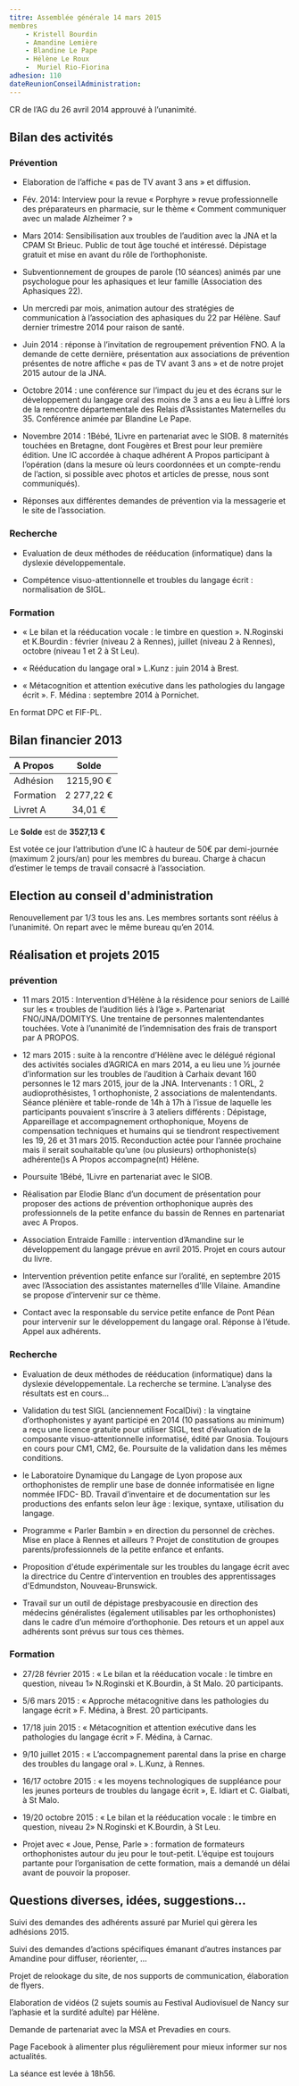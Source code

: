 ```yaml
---
titre: Assemblée générale 14 mars 2015
membres
	- Kristell Bourdin
	- Amandine Lemière
	- Blandine Le Pape
	- Hélène Le Roux
	-  Muriel Rio-Fiorina
adhesion: 110
dateReunionConseilAdministration:
---
```


CR de l’AG du 26 avril 2014 approuvé à l’unanimité.

## Bilan des activités

### Prévention

- Elaboration de l’affiche « pas de TV avant 3 ans » et diffusion.

- Fév. 2014: Interview pour la revue « Porphyre » revue professionnelle des préparateurs en pharmacie, sur le thème « Comment communiquer avec un malade Alzheimer ? »

- Mars 2014: Sensibilisation aux troubles de l’audition avec la JNA et la CPAM St Brieuc. Public de tout âge touché et intéressé. Dépistage gratuit et mise en avant du rôle de l’orthophoniste.

- Subventionnement de groupes de parole (10 séances) animés par une psychologue pour les aphasiques et leur famille (Association des Aphasiques 22). 

- Un mercredi par mois, animation autour des stratégies de communication à l’association des aphasiques du 22 par Hélène. Sauf dernier trimestre 2014 pour raison de santé.

- Juin 2014 : réponse à l’invitation de regroupement prévention FNO. A la demande de cette dernière, présentation aux associations de prévention présentes de notre affiche « pas de TV avant 3 ans » et de notre projet 2015 autour de la JNA.

- Octobre 2014 : une conférence sur l’impact du jeu et des écrans sur le développement du langage oral des moins de 3 ans a eu lieu à Liffré lors de la rencontre départementale des Relais d’Assistantes Maternelles du 35. Conférence animée par Blandine Le Pape.

- Novembre 2014 : 1Bébé, 1Livre en partenariat avec le SIOB. 8 maternités touchées en Bretagne, dont Fougères et Brest pour leur première édition. Une IC accordée à chaque adhérent A Propos participant à l’opération (dans la mesure où leurs coordonnées et un compte-rendu de l’action, si possible avec photos et articles de presse, nous sont communiqués).

- Réponses aux différentes demandes de prévention via la messagerie et le site de l’association.

### Recherche 

- Evaluation de deux méthodes de rééducation (informatique) dans la dyslexie développementale.

- Compétence visuo-attentionnelle et troubles du langage écrit : normalisation de SIGL.


### Formation

- « Le bilan et la rééducation vocale : le timbre en question ». N.Roginski et K.Bourdin : février (niveau 2 à Rennes), juillet (niveau 2 à Rennes), octobre (niveau 1 et 2 à St Leu).

- « Rééducation du langage oral » L.Kunz : juin 2014 à Brest.

-  « Métacognition et attention exécutive dans les pathologies du langage écrit ». F. Médina : septembre 2014 à Pornichet.

En format DPC et FIF-PL.


## Bilan financier 2013

| A Propos     |     Solde         |
| :-                 | :-:                   |
|Adhésion     |       1215,90 €|
|Formation   |     2 277,22 €  |
|Livret A       |          34,01 €  |


Le **Solde** est de **3527,13 €** 

Est votée ce jour l’attribution d’une IC à hauteur de 50€ par demi-journée (maximum 2 jours/an) pour les membres du bureau.
Charge à chacun d’estimer le temps de travail consacré à l’association.

## Election au conseil d'administration

Renouvellement par 1/3 tous les ans.
Les membres sortants sont réélus à l’unanimité.
On repart avec le même bureau qu’en 2014.

## Réalisation et projets 2015

### prévention

- 11 mars 2015 : Intervention d’Hélène à la résidence pour seniors de Laillé sur les « troubles de l’audition liés à l’âge ». 
Partenariat FNO/JNA/DOMITYS. 
Une trentaine de personnes malentendantes touchées.
Vote à l’unanimité de l’indemnisation des frais de transport par A PROPOS.

- 12 mars 2015 : suite à la rencontre d’Hélène avec le délégué régional des activités sociales d’AGRICA en mars 2014, a eu lieu une ½ journée d’information sur les troubles de l’audition à Carhaix devant 160 personnes le 12 mars 2015, jour de la JNA.
Intervenants : 1 ORL, 2 audioprothésistes, 1 orthophoniste, 2 associations de malentendants.
Séance plénière et table-ronde de 14h à 17h à l’issue de laquelle les participants pouvaient s’inscrire à 3 ateliers différents : Dépistage, Appareillage et accompagnement orthophonique, Moyens de compensation techniques et humains qui se tiendront respectivement les 19, 26 et 31 mars 2015.
Reconduction actée pour l’année prochaine mais il serait souhaitable qu’une (ou plusieurs) orthophoniste(s) adhérente()s A Propos accompagne(nt) Hélène.

- Poursuite 1Bébé, 1Livre en partenariat avec le SIOB.

- Réalisation par Elodie Blanc d’un document de présentation pour proposer des actions de prévention orthophonique auprès des professionnels de la petite enfance du bassin de Rennes en partenariat avec A Propos.

- Association Entraide Famille : intervention d’Amandine sur le développement du langage prévue en avril 2015. Projet en cours autour du livre.

- Intervention prévention petite enfance sur l’oralité, en septembre 2015 avec l’Association des assistantes maternelles d’Ille Vilaine.
Amandine se propose d’intervenir sur ce thème.

- Contact avec la responsable du service petite enfance de Pont Péan pour intervenir sur le développement du langage oral. 
Réponse à l’étude. Appel aux adhérents.

### Recherche

- Evaluation de deux méthodes de rééducation (informatique) dans la dyslexie développementale. La recherche se termine. L’analyse des résultats est en cours…

- Validation du test SIGL (anciennement FocalDivi) : la vingtaine d’orthophonistes y ayant participé en 2014 (10 passations au minimum) a reçu une licence gratuite pour utiliser SIGL, test d’évaluation de la composante visuo-attentionnelle informatisé, édité par Gnosia. Toujours en cours pour CM1, CM2, 6e. Poursuite de la validation dans les mêmes conditions.

- le Laboratoire Dynamique du Langage de Lyon propose aux orthophonistes de remplir une base de donnée informatisée en ligne nommée IFDC- BD. Travail d’inventaire et de documentation sur les productions des enfants selon leur âge : lexique, syntaxe, utilisation du langage. 

- Programme « Parler Bambin » en direction du personnel de crèches. Mise en place à Rennes et ailleurs ? Projet de constitution de groupes parents/professionnels de la petite enfance et enfants.

- Proposition d'étude expérimentale sur les troubles du langage écrit avec la directrice du Centre d'intervention en troubles des apprentissages d'Edmundston, Nouveau-Brunswick.

- Travail sur un outil de dépistage presbyacousie en direction des médecins généralistes (également utilisables par les orthophonistes) dans le cadre d’un mémoire d’orthophonie. 
Des retours et un appel aux adhérents sont prévus sur tous ces thèmes.


### Formation

- 27/28 février 2015 : « Le bilan et la rééducation vocale : le timbre en question, niveau 1» N.Roginski et K.Bourdin, à St Malo. 20 participants.

- 5/6 mars 2015 : «  Approche métacognitive dans les pathologies du langage écrit » F. Médina, à Brest. 20 participants.

- 17/18 juin 2015 : « Métacognition et attention exécutive dans les pathologies du langage écrit » F. Médina, à Carnac.

- 9/10 juillet 2015 : « L’accompagnement parental dans la prise en charge des troubles du langage oral ». L.Kunz, à Rennes.

- 16/17 octobre 2015 : « les moyens technologiques de suppléance pour les jeunes porteurs de troubles du langage écrit », E. Idiart et C. Gialbati, à St Malo.

- 19/20 octobre 2015 : « Le bilan et la rééducation vocale : le timbre en question, niveau 2» N.Roginski et K.Bourdin, à St Leu. 

-	Projet avec « Joue, Pense, Parle » : formation de formateurs orthophonistes autour du jeu pour le tout-petit. 
L’équipe est toujours partante pour l’organisation de cette formation, mais a demandé un délai avant de pouvoir la proposer.

## Questions diverses, idées, suggestions…

Suivi des demandes des adhérents assuré par Muriel qui gèrera les adhésions 2015.

Suivi des demandes d’actions spécifiques émanant d’autres instances par Amandine pour diffuser, réorienter, …

Projet de relookage du site, de nos supports de communication, élaboration de flyers.

Elaboration de vidéos (2 sujets soumis au Festival Audiovisuel de Nancy sur l’aphasie et la surdité adulte) par Hélène.

Demande de partenariat avec la MSA et Prevadies en cours.

Page Facebook à alimenter plus régulièrement pour mieux informer sur nos actualités.

La séance est levée à 18h56.
